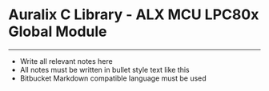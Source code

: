 # Auralix C Library - ALX MCU LPC80x Global Module
---
- Write all relevant notes here
- All notes must be written in bullet style text like this
- Bitbucket Markdown compatible language must be used
